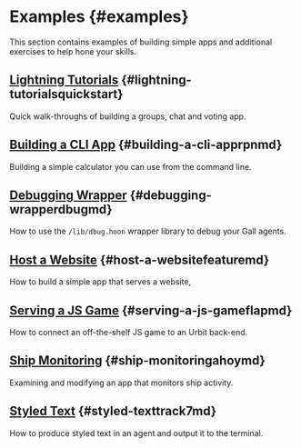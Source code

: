 # Examples {#examples}

This section contains examples of building simple apps and additional exercises to help hone your skills.

## [Lightning Tutorials](quickstart) {#lightning-tutorialsquickstart}

Quick walk-throughs of building a groups, chat and voting app.

## [Building a CLI App](rpn.md) {#building-a-cli-apprpnmd}

Building a simple calculator you can use from the command line.

## [Debugging Wrapper](dbug.md) {#debugging-wrapperdbugmd}

How to use the `/lib/dbug.hoon` wrapper library to debug your Gall agents.

## [Host a Website](feature.md) {#host-a-websitefeaturemd}

How to build a simple app that serves a website,

## [Serving a JS Game](flap.md) {#serving-a-js-gameflapmd}

How to connect an off-the-shelf JS game to an Urbit back-end.

## [Ship Monitoring](ahoy.md) {#ship-monitoringahoymd}

Examining and modifying an app that monitors ship activity.

## [Styled Text](track7.md) {#styled-texttrack7md}

How to produce styled text in an agent and output it to the terminal.
